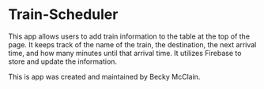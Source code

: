 # Train-Scheduler

This app allows users to add train information to the table at the top of the page.  It keeps track of the name of the train, the destination, the next arrival time, and how many minutes until that arrival time.  It utilizes Firebase to store and update the information.  

This is app was created and maintained by Becky McClain.